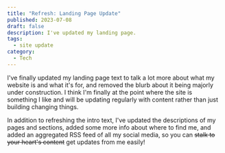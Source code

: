 ```yaml
---
title: "Refresh: Landing Page Update"
published: 2023-07-08
draft: false
description: I've updated my landing page.
tags:
  - site update
category:
  - Tech
---
```


I've finally updated my landing page text to talk a lot more about what my
website is and what it's for, and removed the blurb about it being majorly under
construction. I think I'm finally at the point where the site is something I
like and will be updating regularly with content rather than just building
changing things.

In addition to refreshing the intro text, I've updated the descriptions of my
pages and sections, added some more info about where to find me, and added an
aggregated RSS feed of all my social media, so you can <s>stalk to your heart's
content</s> get updates from me easily!
